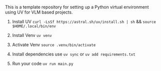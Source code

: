 This is a template repository for setting up a Python virtual environment using UV for VLM based projects.

1. Install UV
`curl -LsSf https://astral.sh/uv/install.sh | sh` && `source $HOME/.local/bin/env`

3. Install Venv
`uv venv`

4. Activate Venv
`source .venv/bin/activate`

5. Install dependencies
use `uv sync` or  `uv add requirements.txt`

6. Run your code
`uv run main.py`
